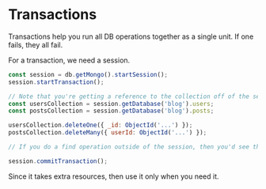 # Transactions

Transactions help you run all DB operations together as a single unit. If one fails, they all fail.

For a transaction, we need a session.

```js
const session = db.getMongo().startSession();
session.startTransaction();

// Note that you're getting a reference to the collection off of the session.
const usersCollection = session.getDatabase('blog').users;
const postsCollection = session.getDatabase('blog').posts;

usersCollection.deleteOne({ _id: ObjectId('...') });
postsCollection.deleteMany({ userId: ObjectId('...') });

// If you do a find operation outside of the session, then you'd see that the entry is still in the DB.

session.commitTransaction();
```

Since it takes extra resources, then use it only when you need it.